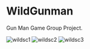 # WildGunman

Gun Man Game Group Project.

![wildsc1](https://cloud.githubusercontent.com/assets/19290187/15728685/1e8d74e4-282c-11e6-9f1a-c67d8a2fa106.PNG)
![wildsc2](https://cloud.githubusercontent.com/assets/19290187/15728710/471a7bd2-282c-11e6-827c-6db0d3391b4b.PNG)
![wildsc3](https://cloud.githubusercontent.com/assets/19290187/15728736/726bba44-282c-11e6-8db4-26547b25928f.PNG)
